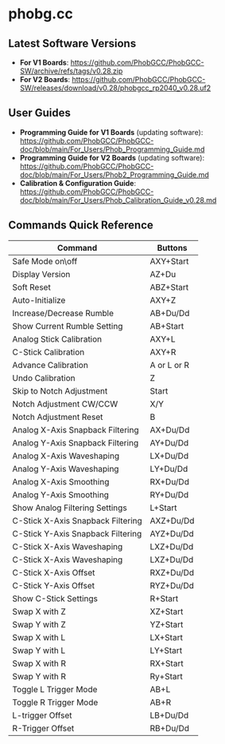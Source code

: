 # phobg.cc

## Latest Software Versions
* **For V1 Boards**: https://github.com/PhobGCC/PhobGCC-SW/archive/refs/tags/v0.28.zip
* **For V2 Boards**: https://github.com/PhobGCC/PhobGCC-SW/releases/download/v0.28/phobgcc_rp2040_v0.28.uf2

## User Guides

* **Programming Guide for V1 Boards** (updating software): https://github.com/PhobGCC/PhobGCC-doc/blob/main/For_Users/Phob_Programming_Guide.md
* **Programming Guide for V2 Boards** (updating software): https://github.com/PhobGCC/PhobGCC-doc/blob/main/For_Users/Phob2_Programming_Guide.md
* **Calibration & Configuration Guide**: https://github.com/PhobGCC/PhobGCC-doc/blob/main/For_Users/Phob_Calibration_Guide_v0.28.md

## Commands Quick Reference

|Command|Buttons|
|-------|-------|
|Safe Mode on\off|AXY+Start|
|Display Version|AZ+Du|
|Soft Reset|ABZ+Start|
|Auto-Initialize|AXY+Z|
|Increase/Decrease Rumble|AB+Du/Dd|
|Show Current Rumble Setting|AB+Start|
|Analog Stick Calibration|AXY+L|
|C-Stick Calibration|AXY+R|
|Advance Calibration|A or L or R|
|Undo Calibration|Z|
|Skip to Notch Adjustment|Start|
|Notch Adjustment CW/CCW|X/Y|
|Notch Adjustment Reset|B|
|Analog X-Axis Snapback Filtering|AX+Du/Dd|
|Analog Y-Axis Snapback Filtering|AY+Du/Dd|
|Analog X-Axis Waveshaping|LX+Du/Dd|
|Analog Y-Axis Waveshaping|LY+Du/Dd|
|Analog X-Axis Smoothing|RX+Du/Dd|
|Analog Y-Axis Smoothing|RY+Du/Dd|
|Show Analog Filtering Settings|L+Start|
|C-Stick X-Axis Snapback Filtering|AXZ+Du/Dd|
|C-Stick Y-Axis Snapback Filtering|AYZ+Du/Dd|
|C-Stick X-Axis Waveshaping|LXZ+Du/Dd|
|C-Stick X-Axis Waveshaping|LXZ+Du/Dd|
|C-Stick X-Axis Offset|RXZ+Du/Dd|
|C-Stick Y-Axis Offset|RYZ+Du/Dd|
|Show C-Stick Settings|R+Start|
|Swap X with Z|XZ+Start|
|Swap Y with Z|YZ+Start|
|Swap X with L|LX+Start|
|Swap Y with L|LY+Start|
|Swap X with R|RX+Start|
|Swap Y with R|Ry+Start|
|Toggle L Trigger Mode|AB+L|
|Toggle R Trigger Mode|AB+R|
|L-trigger Offset|LB+Du/Dd|
|R-Trigger Offset|RB+Du/Dd|

